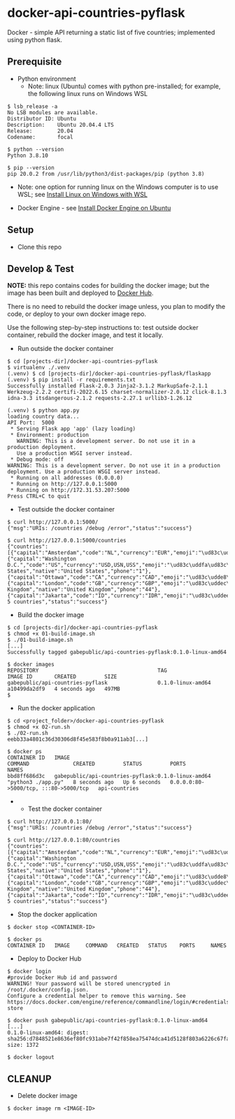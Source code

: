 # docker-api-countries-pyflask

Docker - simple API returning a static list of five countries; implemented 
using python flask.

## Prerequisite

- Python environment 
  - Note: linux (Ubuntu) comes with python pre-installed; for example,
    the following linux runs on Windows WSL
```
$ lsb_release -a
No LSB modules are available.
Distributor ID: Ubuntu
Description:    Ubuntu 20.04.4 LTS
Release:        20.04
Codename:       focal

$ python --version
Python 3.8.10

$ pip --version
pip 20.0.2 from /usr/lib/python3/dist-packages/pip (python 3.8)
```
  - Note: one option for running linux on the Windows computer is to use WSL; 
    see [Install Linux on Windows with WSL](https://docs.microsoft.com/en-us/windows/wsl/install)

- Docker Engine - see [Install Docker Engine on Ubuntu](https://docs.docker.com/engine/install/ubuntu/)

## Setup

- Clone this repo


## Develop & Test

**NOTE:** this repo contains codes for building the docker image; but the image
has been built and deployed to [Docker Hub]().

There is no need to rebuild the docker image unless, you plan to modify the 
code, or deploy to your own docker image repo.

Use the following step-by-step instructions to: test outside docker container, 
rebuild the docker image, and test it locally.

- Run outside the docker container
```
$ cd [projects-dir]/docker-api-countries-pyflask
$ virtualenv ./.venv
(.venv) $ cd [projects-dir]/docker-api-countries-pyflask/flaskapp
(.venv) $ pip install -r requirements.txt
Successfully installed Flask-2.0.3 Jinja2-3.1.2 MarkupSafe-2.1.1 Werkzeug-2.2.2 certifi-2022.6.15 charset-normalizer-2.0.12 click-8.1.3 idna-3.3 itsdangerous-2.1.2 requests-2.27.1 urllib3-1.26.12

(.venv) $ python app.py
loading country data...
API Port:  5000
 * Serving Flask app 'app' (lazy loading)
 * Environment: production
   WARNING: This is a development server. Do not use it in a production deployment.
   Use a production WSGI server instead.
 * Debug mode: off
WARNING: This is a development server. Do not use it in a production deployment. Use a production WSGI server instead.
 * Running on all addresses (0.0.0.0)
 * Running on http://127.0.0.1:5000
 * Running on http://172.31.53.207:5000
Press CTRL+C to quit
```

- Test outside the docker container
```
$ curl http://127.0.0.1:5000/
{"msg":"URIs: /countries /debug /error","status":"success"}

$ curl http://127.0.0.1:5000/countries
{"countries":[{"capital":"Amsterdam","code":"NL","currency":"EUR","emoji":"\ud83c\uddf3\ud83c\uddf1","name":"Netherlands","native":"Nederland","phone":"31"},{"capital":"Washington D.C.","code":"US","currency":"USD,USN,USS","emoji":"\ud83c\uddfa\ud83c\uddf8","name":"United States","native":"United States","phone":"1"},{"capital":"Ottawa","code":"CA","currency":"CAD","emoji":"\ud83c\udde8\ud83c\udde6","name":"Canada","native":"Canada","phone":"1"},{"capital":"London","code":"GB","currency":"GBP","emoji":"\ud83c\uddec\ud83c\udde7","name":"United Kingdom","native":"United Kingdom","phone":"44"},{"capital":"Jakarta","code":"ID","currency":"IDR","emoji":"\ud83c\uddee\ud83c\udde9","name":"Indonesia","native":"Indonesia","phone":"62"}],"msg":"Found 5 countries","status":"success"}
```

- Build the docker image
```
$ cd [projects-dir]/docker-api-countries-pyflask
$ chmod +x 01-build-image.sh
$ ./01-build-image.sh
[...]
Successfully tagged gabepublic/api-countries-pyflask:0.1.0-linux-amd64

$ docker images
REPOSITORY                                      TAG                 IMAGE ID       CREATED         SIZE
gabepublic/api-countries-pyflask                0.1.0-linux-amd64   a10499da2df9   4 seconds ago   497MB
$
```

- Run the docker application
```
$ cd <project_folder>/docker-api-countries-pyflask
$ chmod +x 02-run.sh
$ ./02-run.sh
eebb33a4801c36d30306d8f45e583f8b0a911ab3[...]

$ docker ps
CONTAINER ID   IMAGE                                                COMMAND              CREATED         STATUS         PORTS                                   NAMES
bbd8ff686d3c   gabepublic/api-countries-pyflask:0.1.0-linux-amd64   "python3 ./app.py"   8 seconds ago   Up 6 seconds   0.0.0.0:80->5000/tcp, :::80->5000/tcp   api-countries
```

- - Test the docker container
```
$ curl http://127.0.0.1:80/
{"msg":"URIs: /countries /debug /error","status":"success"}

$ curl http://127.0.0.1:80/countries
{"countries":[{"capital":"Amsterdam","code":"NL","currency":"EUR","emoji":"\ud83c\uddf3\ud83c\uddf1","name":"Netherlands","native":"Nederland","phone":"31"},{"capital":"Washington D.C.","code":"US","currency":"USD,USN,USS","emoji":"\ud83c\uddfa\ud83c\uddf8","name":"United States","native":"United States","phone":"1"},{"capital":"Ottawa","code":"CA","currency":"CAD","emoji":"\ud83c\udde8\ud83c\udde6","name":"Canada","native":"Canada","phone":"1"},{"capital":"London","code":"GB","currency":"GBP","emoji":"\ud83c\uddec\ud83c\udde7","name":"United Kingdom","native":"United Kingdom","phone":"44"},{"capital":"Jakarta","code":"ID","currency":"IDR","emoji":"\ud83c\uddee\ud83c\udde9","name":"Indonesia","native":"Indonesia","phone":"62"}],"msg":"Found 5 countries","status":"success"}
```

- Stop the docker application
```
$ docker stop <CONTAINER-ID>

$ docker ps
CONTAINER ID   IMAGE     COMMAND   CREATED   STATUS    PORTS     NAMES
```

- Deploy to Docker Hub
```
$ docker login
#provide Docker Hub id and password
WARNING! Your password will be stored unencrypted in /root/.docker/config.json.
Configure a credential helper to remove this warning. See
https://docs.docker.com/engine/reference/commandline/login/#credentials-store

$ docker push gabepublic/api-countries-pyflask:0.1.0-linux-amd64
[...]
0.1.0-linux-amd64: digest: sha256:d7848521e8636ef80fc931abe7f42f858ea75474dca41d5128f803a6226c67fa size: 1372

$ docker logout
```


## CLEANUP

- Delete docker image
```
$ docker image rm <IMAGE-ID>
```



